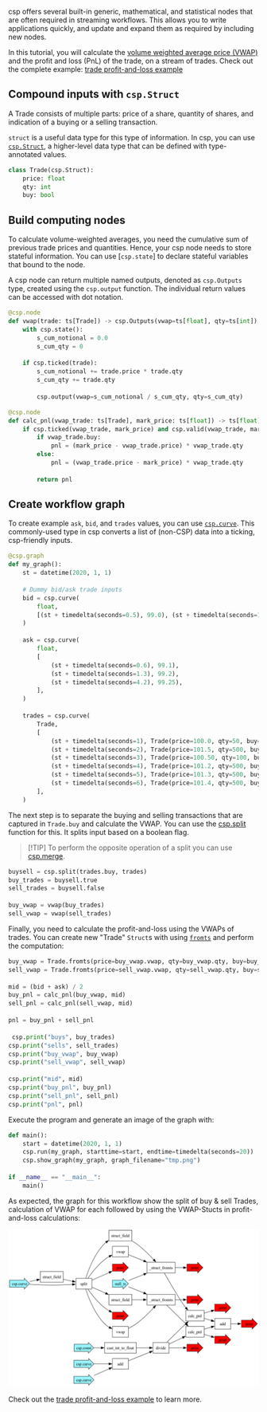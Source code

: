 csp offers several built-in generic, mathematical, and statistical nodes that are often required in streaming workflows. This allows you to write applications quickly, and update and expand them as required by including new nodes.

In this tutorial, you will calculate the [volume weighted average price (VWAP)](https://www.investopedia.com/terms/v/vwap.asp) and the profit and loss (PnL) of the trade, on a stream of trades. Check out the complete example: [trade profit-and-loss example](examples/01_basics/e4_trade_pnl.py)

## Compound inputs with `csp.Struct`

A Trade consists of multiple parts: price of a share, quantity of shares, and indication of a buying or a selling transaction.

`struct` is a useful data type for this type of information. In csp, you can use [`csp.Struct`](csp.Struct-API), a higher-level data type that can be defined with type-annotated values.

```python
class Trade(csp.Struct):
    price: float
    qty: int
    buy: bool
```

## Build computing nodes

To calculate volume-weighted averages, you need the cumulative sum of previous trade prices and quantities. Hence, your csp node needs to store stateful information. You can use \[`csp.state`\] to declare stateful variables that bound to the node.

A csp node can return multiple named outputs, denoted as `csp.Outputs` type, created using the `csp.output` function. The individual return values can be accessed with dot notation.

```python
@csp.node
def vwap(trade: ts[Trade]) -> csp.Outputs(vwap=ts[float], qty=ts[int]):
    with csp.state():
        s_cum_notional = 0.0
        s_cum_qty = 0

    if csp.ticked(trade):
        s_cum_notional += trade.price * trade.qty
        s_cum_qty += trade.qty

        csp.output(vwap=s_cum_notional / s_cum_qty, qty=s_cum_qty)
```

```python
@csp.node
def calc_pnl(vwap_trade: ts[Trade], mark_price: ts[float]) -> ts[float]:
    if csp.ticked(vwap_trade, mark_price) and csp.valid(vwap_trade, mark_price):
        if vwap_trade.buy:
            pnl = (mark_price - vwap_trade.price) * vwap_trade.qty
        else:
            pnl = (vwap_trade.price - mark_price) * vwap_trade.qty

        return pnl
```

## Create workflow graph

To create example `ask`, `bid`, and `trades` values, you can use [`csp.curve`](Base-Adapters-API#cspcurve).
This commonly-used type in csp converts a list of (non-CSP) data into a ticking, csp-friendly inputs.

```python
@csp.graph
def my_graph():
    st = datetime(2020, 1, 1)

    # Dummy bid/ask trade inputs
    bid = csp.curve(
        float,
        [(st + timedelta(seconds=0.5), 99.0), (st + timedelta(seconds=1.5), 99.1), (st + timedelta(seconds=5), 99.2)],
    )

    ask = csp.curve(
        float,
        [
            (st + timedelta(seconds=0.6), 99.1),
            (st + timedelta(seconds=1.3), 99.2),
            (st + timedelta(seconds=4.2), 99.25),
        ],
    )

    trades = csp.curve(
        Trade,
        [
            (st + timedelta(seconds=1), Trade(price=100.0, qty=50, buy=True)),
            (st + timedelta(seconds=2), Trade(price=101.5, qty=500, buy=False)),
            (st + timedelta(seconds=3), Trade(price=100.50, qty=100, buy=True)),
            (st + timedelta(seconds=4), Trade(price=101.2, qty=500, buy=False)),
            (st + timedelta(seconds=5), Trade(price=101.3, qty=500, buy=False)),
            (st + timedelta(seconds=6), Trade(price=101.4, qty=500, buy=True)),
        ],
    )
```

The next step is to separate the buying and selling transactions that are captured in `Trade.buy` and calculate the VWAP. You can use the [csp.split](Base-Nodes-API#cspsplit) function for this. It splits input based on a boolean flag.

> \[!TIP\]
> To perform the opposite operation of a split you can use [csp.merge](Base-Nodes-API#cspmerge).

```python
buysell = csp.split(trades.buy, trades)
buy_trades = buysell.true
sell_trades = buysell.false

buy_vwap = vwap(buy_trades)
sell_vwap = vwap(sell_trades)
```

Finally, you need to calculate the profit-and-loss using the VWAPs of trades. You can create new "Trade" `Struct`s with  using [`fromts`](csp.Struct-API#available-methods) and perform the computation:

```python
buy_vwap = Trade.fromts(price=buy_vwap.vwap, qty=buy_vwap.qty, buy=buy_trades.buy)
sell_vwap = Trade.fromts(price=sell_vwap.vwap, qty=sell_vwap.qty, buy=sell_trades.buy)

mid = (bid + ask) / 2
buy_pnl = calc_pnl(buy_vwap, mid)
sell_pnl = calc_pnl(sell_vwap, mid)

pnl = buy_pnl + sell_pnl

 csp.print("buys", buy_trades)
csp.print("sells", sell_trades)
csp.print("buy_vwap", buy_vwap)
csp.print("sell_vwap", sell_vwap)

csp.print("mid", mid)
csp.print("buy_pnl", buy_pnl)
csp.print("sell_pnl", sell_pnl)
csp.print("pnl", pnl)
```

Execute the program and generate an image of the graph with:

```python
def main():
    start = datetime(2020, 1, 1)
    csp.run(my_graph, starttime=start, endtime=timedelta(seconds=20))
    csp.show_graph(my_graph, graph_filename="tmp.png")

if __name__ == "__main__":
    main()
```

As expected, the graph for this workflow show the split of buy & sell Trades, calculation of VWAP for each followed by using the VWAP-Stucts in profit-and-loss calculations:

![Output of show_graph](../images/pnl-graph.png)

Check out the [trade profit-and-loss example](https://github.com/Point72/csp/blob/main/examples/01_basics/e4_trade_pnl.py) to learn more.

